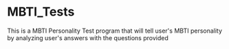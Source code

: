# MBTI_Tests
This is a MBTI Personality Test program that will tell user's MBTI personality by analyzing user's answers with the questions provided
